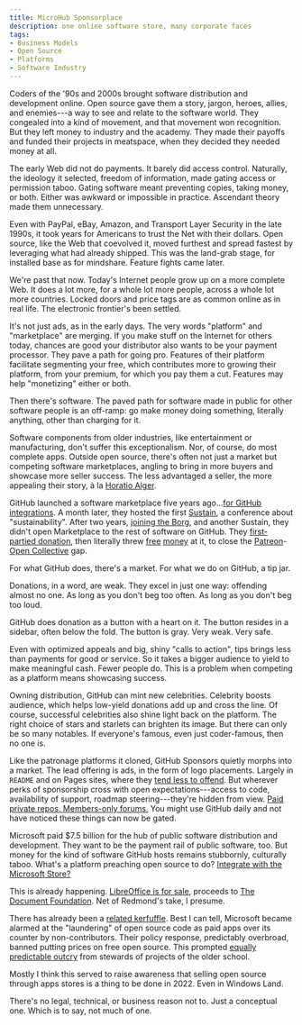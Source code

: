 ```yaml
---
title: MicroHub Sponsorplace
description: one online software store, many corporate faces
tags:
- Business Models
- Open Source
- Platforms
- Software Industry
---
```


Coders of the '90s and 2000s brought software distribution and development online.  Open source gave them a story, jargon, heroes, allies, and enemies---a way to see and relate to the software world.  They congealed into a kind of movement, and that movement won recognition.  But they left money to industry and the academy.  They made their payoffs and funded their projects in meatspace, when they decided they needed money at all.

The early Web did not do payments.  It barely did access control.  Naturally, the ideology it selected, freedom of information, made gating access or permission taboo.  Gating software meant preventing copies, taking money, or both.  Either was awkward or impossible in practice.  Ascendant theory made them unnecessary.

Even with PayPal, eBay, Amazon, and Transport Layer Security in the late 1990s, it took years for Americans to trust the Net with their dollars.  Open source, like the Web that coevolved it, moved furthest and spread fastest by leveraging what had already shipped.  This was the land-grab stage, for installed base as for mindshare.  Feature fights came later.

We're past that now.  Today's Internet people grow up on a more complete Web.  It does a lot more, for a whole lot more people, across a whole lot more countries.  Locked doors and price tags are as common online as in real life.  The electronic frontier's been settled.

It's not just ads, as in the early days.  The very words "platform" and "marketplace" are merging.  If you make stuff on the Internet for others today, chances are good your distributor also wants to be your payment processor.  They pave a path for going pro.  Features of their platform facilitate segmenting your free, which contributes more to growing their platform, from your premium, for which you pay them a cut.  Features may help "monetizing" either or both.

Then there's software.  The paved path for software made in public for other software people is an off-ramp: go make money doing something, literally anything, other than charging for it.

Software components from older industries, like entertainment or manufacturing, don't suffer this exceptionalism.  Nor, of course, do most complete apps.  Outside open source, there's often not just a market but competing software marketplaces, angling to bring in more buyers and showcase more seller success.  The less advantaged a seller, the more appealing their story, à la  [Horatio Alger](https://en.wikipedia.org/wiki/Horatio_Alger).

GitHub launched a software marketplace five years ago...[for GitHub integrations](https://github.blog/2017-05-22-introducing-github-marketplace-and-more-tools-to-customize-your-workflow/).  A month later, they hosted the first [Sustain](https://sustainoss.org/assets/pdf/SustainOSS-west-2017-report.pdf), a conference about "sustainability".  After two years, [joining the Borg](https://news.microsoft.com/2018/06/04/microsoft-to-acquire-github-for-7-5-billion/), and another Sustain, they didn't open Marketplace to the rest of software on GitHub.  They [first-partied donation](https://github.blog/2019-05-23-announcing-github-sponsors-a-new-way-to-contribute-to-open-source/), then literally threw [free](https://docs.github.com/en/sponsors/getting-started-with-github-sponsors/about-github-sponsors#about-the-github-sponsors-matching-fund) [money](https://docs.github.com/en/sponsors/getting-started-with-github-sponsors/about-github-sponsors#about-github-sponsors) at it, to close the [Patreon](https://www.patreon.com)-[Open Collective](https://www.opencollective.com) gap.

For what GitHub does, there's a market.  For what we do on GitHub, a tip jar.

Donations, in a word, are weak.  They excel in just one way: offending almost no one.  As long as you don't beg too often.  As long as you don't beg too loud.

GitHub does donation as a button with a heart on it.  The button resides in a sidebar, often below the fold.  The button is gray.  Very weak.  Very safe.

Even with optimized appeals and big, shiny "calls to action", tips brings less than payments for good or service.  So it takes a bigger audience to yield to make meaningful cash.  Fewer people do.  This is a problem when competing as a platform means showcasing success.

Owning distribution, GitHub can mint new celebrities.  Celebrity boosts audience, which helps low-yield donations add up and cross the line.  Of course, successful celebrities also shine light back on the platform.  The right choice of stars and starlets can brighten its image.  But there can only be so many notables.  If everyone's famous, even just coder-famous, then no one is.

Like the patronage platforms it cloned, GitHub Sponsors quietly morphs into a market.  The lead offering is ads, in the form of logo placements.  Largely in `README` and on Pages sites, where they [tend less to offend](https://feross.org/funding-experiment-recap/).  But wherever perks of sponsorship cross with open expectations---access to code, availability of support, roadmap steering---they're hidden from view.  [Paid private repos.  Members-only forums.](https://github.blog/2022-02-02-new-sponsors-only-repositories-custom-amounts-and-more/)  You might use GitHub daily and not have noticed these things can now be gated.

Microsoft paid $7.5 billion for the hub of public software distribution and development.  They want to be the payment rail of public software, too.  But money for the kind of software GitHub hosts remains stubbornly, culturally taboo.  What's a platform preaching open source to do?  [Integrate with the Microsoft Store?](https://www.pcgamer.com/microsoft-store-u-turn-open-source/)

This is already happening.  [LibreOffice is for sale](https://apps.microsoft.com/store/detail/libreoffice/9PB80DCFP83W), proceeds to [The Document Foundation](https://www.documentfoundation.org/).  Net of Redmond's take, I presume.

There has already been a [related kerfuffle](https://www.pcgamer.com/microsoft-store-u-turn-open-source/).  Best I can tell, Microsoft became alarmed at the "laundering" of open source code as paid apps over its counter by non-contributors.  Their policy response, predictably overbroad, banned putting prices on free open source.  This prompted [equally predictable outcry](https://sfconservancy.org/blog/2022/jul/07/microsoft-bans-commerical-open-source-in-app-store/) from stewards of projects of the older school.

Mostly I think this served to raise awareness that selling open source through apps stores is a thing to be done in 2022.  Even in Windows Land.

There's no legal, technical, or business reason not to.  Just a conceptual one.  Which is to say, not much of one.

